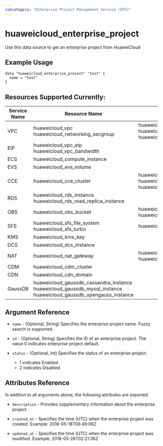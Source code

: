 ```yaml
---
subcategory: "Enterprise Project Management Service (EPS)"
---
```


# huaweicloud\_enterprise\_project

Use this data source to get an enterprise project from HuaweiCloud

## Example Usage

```hcl
data "huaweicloud_enterprise_project" "test" {
  name = "test"
}
```

## Resources Supported Currently:
Service Name | Resource Name | Sub Resource Name
---- | --- | ---
VPC | huaweicloud_vpc<br>huaweicloud_networking_secgroup | huaweicloud_vpc_subnet<br>huaweicloud_vpc_route<br>huaweicloud_networking_secgroup_rule
EIP | huaweicloud_vpc_eip<br>huaweicloud_vpc_bandwidth |
ECS | huaweicloud_compute_instance |
EVS | huaweicloud_evs_volume |
CCE | huaweicloud_cce_cluster | huaweicloud_cce_node<br>huaweicloud_cce_node_pool<br>huaweicloud_cce_addon
RDS | huaweicloud_rds_instance<br>huaweicloud_rds_read_replica_instance |
OBS | huaweicloud_obs_bucket | huaweicloud_obs_bucket_object<br>huaweicloud_obs_bucket_policy
SFS | huaweicloud_sfs_file_system<br>huaweicloud_sfs_turbo | huaweicloud_sfs_access_rule
KMS | huaweicloud_kms_key |
DCS | huaweicloud_dcs_instance |
NAT | huaweicloud_nat_gateway | huaweicloud_nat_snat_rule<br>huaweicloud_nat_dnat_rule
CDM | huaweicloud_cdm_cluster |
CDN | huaweicloud_cdn_domain |
GaussDB | huaweicloud_gaussdb_cassandra_instance<br>huaweicloud_gaussdb_mysql_instance<br>huaweicloud_gaussdb_opengauss_instance |

## Argument Reference

* `name` - (Optional, String) Specifies the enterprise project name. Fuzzy search is supported.

* `id` - (Optional, String) Specifies the ID of an enterprise project. The value 0 indicates enterprise project default.

* `status` - (Optional, Int) Specifies the status of an enterprise project.
    - 1 indicates Enabled.
    - 2 indicates Disabled.

## Attributes Reference

In addition to all arguments above, the following attributes are exported:

* `description` - Provides supplementary information about the enterprise project.

* `created_at` - Specifies the time (UTC) when the enterprise project was created. Example: 2018-05-18T06:49:06Z

* `updated_at` - Specifies the time (UTC) when the enterprise project was modified. Example: 2018-05-28T02:21:36Z

